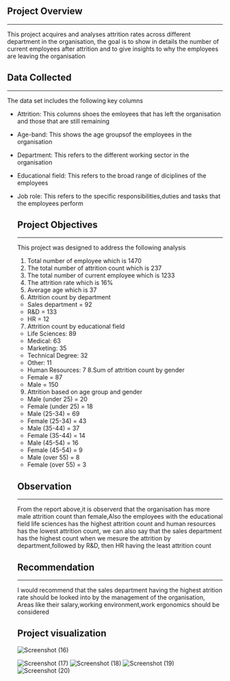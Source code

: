 ## Project Overview
---
This project acquires and analyses attrition rates across different department in the organisation, the goal is to show in details the number of current employees after attrition and to give insights to why the employees are leaving the organisation
## Data Collected
---
The data set includes the following key columns
- Attrition: This columns shoes the emloyees that has left the organisation and those that are still remaining
- Age-band: This shows the age groupsof the employees in the organisation
- Department: This refers to the different working sector in the organisation
- Educational field: This refers to the broad range of diciplines of the employees
- Job role: This refers to the specific responsibilities,duties and tasks that the employees perform

  ## Project Objectives
  ---
  This project was designed to address the following analysis
  1. Total number of employee which is 1470
  2. The total number of attrition count which is 237
  3. The total number of current employee which is 1233
  4. The attrition rate which is 16%
  5. Average age which is 37
  6. Attrition count by department
  - Sales department = 92
  - R&D = 133
  - HR = 12
  7. Attrition count by educational field
    - Life Sciences: 89
    - Medical: 63
    - Marketing: 35
    - Technical Degree: 32
    - Other: 11
    - Human Resources: 7
   8.Sum of attrition count by gender
    - Female = 87
    - Male = 150
    9. Attrition based on age group and gender
    - Male (under 25) = 20
    - Female (under 25) = 18
    - Male (25-34) = 69
    - Female (25-34) = 43
    - Male (35-44) = 37
    - Female (35-44) = 14
    - Male (45-54) = 16
    - Female (45-54) = 9
    - Male (over 55) = 8
    - Female (over 55) = 3
   
    ## Observation
    ---
    From the report above,it is observerd that the organisation has more male attrition count than female,Also the employees with the educational field life sciences has the highest attrition count and human resources has the lowest attrition count, we can also say that the sales department has the highest count when we mesure the attrition by department,followed by R&D, then HR having the least attrition count 

  ## Recommendation
  ---
  I would recommend that the sales department having the highest atrition rate should be looked into by the management of the organisation, Areas like their salary,working environment,work ergonomics should be considered

  ## Project visualization
   ![Screenshot (16)](https://github.com/user-attachments/assets/a8bf9478-9dfe-4fa4-8503-d20501b54b8c)
  
  ![Screenshot (17)](https://github.com/user-attachments/assets/bd83bb73-aa9f-4bf4-a3d1-4856b68cc228)
![Screenshot (18)](https://github.com/user-attachments/assets/d94353cb-58aa-4203-a102-651d46401b4c)
![Screenshot (19)](https://github.com/user-attachments/assets/1def525c-1c1f-46ca-8873-a9d0f7ec17d5)
![Screenshot (20)](https://github.com/user-attachments/assets/eb873522-0fc7-4abf-a54d-2bf19288d2a1)


